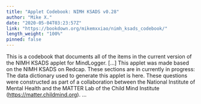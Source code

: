 ```yaml
---
title: "Applet Codebook: NIMH KSADS v0.28"
author: "Mike X."
date: "2020-05-04T03:23:57Z"
link: "https://bookdown.org/mikemxxiao/nimh_ksads_codebook/"
length_weight: "100%"
pinned: false
---
```


This is a codebook that documents all of the items in the current version of the NIMH KSADS applet for MindLogger. [...] This applet was made based on the NIMH KSADS on Redcap. These sections are in currently in progress: The data dictionary used to generate this applet is here. These questions were constructed as part of a collaboration between the National Institute of Mental Health and the MATTER Lab of the Child Mind Institute (https://matter.childmind.org). ...
